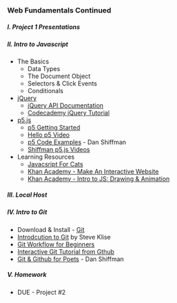 ### Web Fundamentals Continued

##### I. Project 1 Presentations

##### II. Intro to Javascript
* The Basics   
	* Data Types
	* The Document Object
	* Selectors & Click Events
	* Conditionals
* [jQuery](http://jquery.com/)  
	* [jQuery API Documentation](http://api.jquery.com/)
	* [Codecademy jQuery Tutorial](http://www.codecademy.com/en/tracks/jquery)
* [p5.js](https://p5js.org)
	* [p5 Getting Started](http://p5js.org/get-started/)
	* [Hello p5 Video](http://hello.p5js.org/")
	* [p5 Code Examples](https://github.com/shiffman/LearningProcessing-p5.js) - Dan Shiffman
	* [Shiffman p5.js Videos](https://www.youtube.com/user/shiffman/playlists?sort=dd&view=50&shelf_id=14)
* Learning Resources
	* [Javacsript For Cats](http://jsforcats.com/)
	* [Khan Academy - Make An Interactive Website](https://www.codecademy.com/skills/make-an-interactive-website)
	* [Khan Academy - Intro to JS: Drawing & Animation](https://www.khanacademy.org/computing/computer-programming/programming)

##### III. Local Host

##### IV. Intro to Git
* Download & Install - [Git](http://git-scm.com/downloads)
* [Introdcution to Git](http://sklise.com/2012/09/22/introduction-to-git/) by Steve Klise
* [Git Workflow for Beginners](http://sklise.com/2012/10/07/git-workflow-beginner/)
* [Interactive Git Tutorial from Gthub](http://try.github.io/levels/1/challenges/1)
* [Git & Github for Poets](https://www.youtube.com/playlist?list=PLRqwX-V7Uu6ZF9C0YMKuns9sLDzK6zoiV) - Dan Shiffman

##### V. Homework
* DUE - Project #2